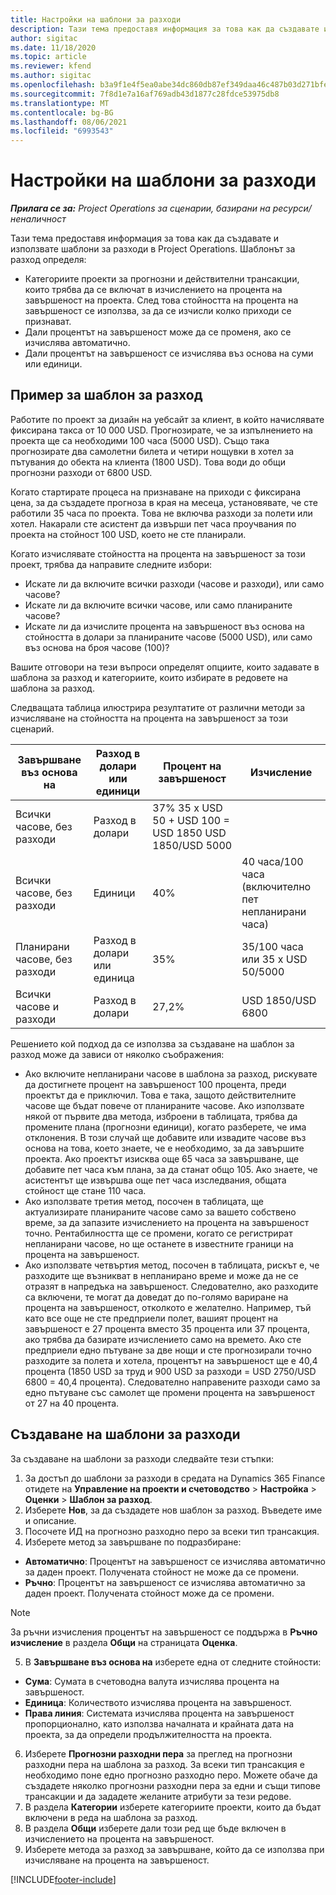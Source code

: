 ```yaml
---
title: Настройки на шаблони за разходи
description: Тази тема предоставя информация за това как да създавате и използвате шаблони за разходи в Project Operations.
author: sigitac
ms.date: 11/18/2020
ms.topic: article
ms.reviewer: kfend
ms.author: sigitac
ms.openlocfilehash: b3a9f1e4f5ea0abe34dc860db87ef349daa46c487b03d271bfe207868c521f39
ms.sourcegitcommit: 7f8d1e7a16af769adb43d1877c28fdce53975db8
ms.translationtype: MT
ms.contentlocale: bg-BG
ms.lasthandoff: 08/06/2021
ms.locfileid: "6993543"
---
```

# <a name="set-up-cost-templates"></a>Настройки на шаблони за разходи

_**Прилага се за:** Project Operations за сценарии, базирани на ресурси/неналичност_


Тази тема предоставя информация за това как да създавате и използвате шаблони за разходи в Project Operations. Шаблонът за разход определя:

- Категориите проекти за прогнозни и действителни трансакции, които трябва да се включат в изчислението на процента на завършеност на проекта. След това стойността на процента на завършеност се използва, за да се изчисли колко приходи се признават.
- Дали процентът на завършеност може да се променя, ако се изчислява автоматично.
- Дали процентът на завършеност се изчислява въз основа на суми или единици.

## <a name="cost-template-example"></a>Пример за шаблон за разход

Работите по проект за дизайн на уебсайт за клиент, в който начислявате фиксирана такса от 10 000 USD. Прогнозирате, че за изпълнението на проекта ще са необходими 100 часа (5000 USD). Също така прогнозирате два самолетни билета и четири нощувки в хотел за пътувания до обекта на клиента (1800 USD). Това води до общи прогнозни разходи от 6800 USD.

Когато стартирате процеса на признаване на приходи с фиксирана цена, за да създадете прогноза в края на месеца, установявате, че сте работили 35 часа по проекта. Това не включва разходи за полети или хотел. Накарали сте асистент да извърши пет часа проучвания по проекта на стойност 100 USD, което не сте планирали.

Когато изчислявате стойността на процента на завършеност за този проект, трябва да направите следните избори:

- Искате ли да включите всички разходи (часове и разходи), или само часове?
- Искате ли да включите всички часове, или само планираните часове?
- Искате ли да изчислите процента на завършеност въз основа на стойността в долари за планираните часове (5000 USD), или само въз основа на броя часове (100)?

Вашите отговори на тези въпроси определят опциите, които задавате в шаблона за разход и категориите, които избирате в редовете на шаблона за разход.

Следващата таблица илюстрира резултатите от различни методи за изчисляване на стойността на процента на завършеност за този сценарий.

| Завършване въз основа на | Разход в долари или единици | Процент на завършеност | Изчисление |
| --- | --- | --- | --- |
| Всички часове, без разходи | Разход в долари | 37% 35 x USD 50 + USD 100 = USD 1850 USD 1850/USD 5000 |
| Всички часове, без разходи | Единици | 40% | 40 часа/100 часа (включително пет непланирани часа) |
| Планирани часове, без разходи | Разход в долари или единица | 35% | 35/100 часа или 35 x USD 50/5000 |
| Всички часове и разходи | Разход в долари | 27,2% | USD 1850/USD 6800 |

Решението кой подход да се използва за създаване на шаблон за разход може да зависи от няколко съображения:

- Ако включите непланирани часове в шаблона за разход, рискувате да достигнете процент на завършеност 100 процента, преди проектът да е приключил. Това е така, защото действителните часове ще бъдат повече от планираните часове. Ако използвате някой от първите два метода, изброени в таблицата, трябва да промените плана (прогнозни единици), когато разберете, че има отклонения. В този случай ще добавите или извадите часове въз основа на това, което знаете, че е необходимо, за да завършите проекта. Ако проектът изисква още 65 часа за завършване, ще добавите пет часа към плана, за да станат общо 105. Ако знаете, че асистентът ще извършва още пет часа изследвания, общата стойност ще стане 110 часа.
- Ако използвате третия метод, посочен в таблицата, ще актуализирате планираните часове само за вашето собствено време, за да запазите изчислението на процента на завършеност точно. Рентабилността ще се промени, когато се регистрират непланирани часове, но ще останете в известните граници на процента на завършеност.
- Ако използвате четвъртия метод, посочен в таблицата, рискът е, че разходите ще възникват в непланирано време и може да не се отразят в напредъка на завършеност. Следователно, ако разходите са включени, те могат да доведат до по-голямо вариране на процента на завършеност, отколкото е желателно. Например, тъй като все още не сте предприели полет, вашият процент на завършеност е 27 процента вместо 35 процента или 37 процента, ако трябва да базирате изчислението само на времето. Ако сте предприели едно пътуване за две нощи и сте прогнозирали точно разходите за полета и хотела, процентът на завършеност ще е 40,4 процента (1850 USD за труд и 900 USD за разходи = USD 2750/USD 6800 = 40,4 процента). Следователно направените разходи само за едно пътуване със самолет ще промени процента на завършеност от 27 на 40 процента.

## <a name="create-cost-templates"></a>Създаване на шаблони за разходи
За създаване на шаблони за разходи следвайте тези стъпки:

1. За достъп до шаблони за разходи в средата на Dynamics 365 Finance отидете на **Управление на проекти и счетоводство** > **Настройка** > **Оценки** > **Шаблон за разход**.
2. Изберете **Нов**, за да създадете нов шаблон за разход. Въведете име и описание.
3. Посочете ИД на прогнозно разходно перо за всеки тип трансакция.
4. Изберете метод за завършване по подразбиране:

  - **Автоматично**: Процентът на завършеност се изчислява автоматично за даден проект. Получената стойност не може да се промени.
  - **Ръчно**: Процентът на завършеност се изчислява автоматично за даден проект. Получената стойност може да се промени.

  > [!NOTE]
  > За ръчни изчисления процентът на завършеност се поддържа в **Ръчно изчисление** в раздела **Общи** на страницата **Оценка**.

5. В **Завършване въз основа на** изберете една от следните стойности:

  - **Сума**: Сумата в счетоводна валута изчислява процента на завършеност.
  - **Единица**: Количеството изчислява процента на завършеност.
  - **Права линия**: Системата изчислява процента на завършеност пропорционално, като използва началната и крайната дата на проекта, за да определи продължителността на проекта.

6. Изберете **Прогнозни разходни пера** за преглед на прогнозни разходни пера на шаблона за разход. За всеки тип трансакция е необходимо поне едно прогнозно разходно перо. Можете обаче да създадете няколко прогнозни разходни пера за едни и същи типове трансакции и да зададете желаните атрибути за тези редове.
7. В раздела **Категории** изберете категориите проекти, които да бъдат включени в реда на шаблона за разход.
8. В раздела **Общи** изберете дали този ред ще бъде включен в изчислението на процента на завършеност.
9. Изберете метода за разход за завършване, който да се използва при изчисляване на процента на завършеност.


[!INCLUDE[footer-include](../includes/footer-banner.md)]